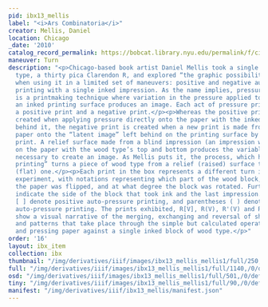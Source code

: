 ```yaml
---
pid: ibx13_mellis
label: "<i>Ars Combinatoria</i>"
creator: Mellis, Daniel
location: Chicago
_date: '2010'
catalog_record_permalink: https://bobcat.library.nyu.edu/permalink/f/ci13eu/nyu_aleph003592169
maneuver: Turn
description: "<p>Chicago-based book artist Daniel Mellis took a single piece of wood
  type, a thirty pica Clarendon R, and explored “the graphic possibilities” made available
  when using it in a limited set of maneuvers: positive and negative auto-pressure
  printing with a single inked impression. As the name implies, pressure printing
  is a printmaking technique where variation in the pressure applied to paper and
  an inked printing surface produces an image. Each act of pressure printing creates
  a positive print and a negative print.</p><p>Whereas the positive print is the image
  created when applying pressure directly onto the paper with the inked printing surface
  behind it, the negative print is created when a new print is made from pressing
  paper onto the “latent image” left behind on the printing surface by the positive
  print. A relief surface made from a blind impression (an impression without ink)
  on the paper with the wood type’s top and bottom produces the variable pressure
  necessary to create an image. As Mellis puts it, the process, which he calls “auto-pressure
  printing” turns a piece of wood type from a relief (raised) surface to a planographic
  (flat) one.</p><p>Each print in the box represents a different turn in the printing
  experiment, with notations representing which part of the wood block, on what axis
  the paper was flipped, and at what degree the block was rotated. Further notations
  indicate the side of the block that took ink and the last impression. Notation brackets
  [ ] denote positive auto-pressure printing, and parentheses ( ) denote negative
  auto-pressure printing. The prints exhibited, R[V], R(V), R'(V) and R’R<sub>2</sub>R(V),
  show a visual narrative of the merging, exchanging and reversal of shapes, textures
  and patterns that take place through the simple but calculated operations of turning
  and pressing paper against a single inked block of wood type.</p>"
order: '16'
layout: ibx_item
collection: ibx
thumbnail: "/img/derivatives/iiif/images/ibx13_mellis_mellis1/full/250,/0/default.jpg"
full: "/img/derivatives/iiif/images/ibx13_mellis_mellis1/full/1140,/0/default.jpg"
osd: "/img/derivatives/iiif/images/ibx13_mellis_mellis1/full/501,/0/default.jpg"
tiny: "/img/derivatives/iiif/images/ibx13_mellis_mellis1/full/90,/0/default.jpg"
manifest: "/img/derivatives/iiif/ibx13_mellis/manifest.json"
---
```

